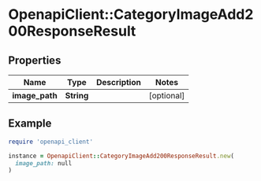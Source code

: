 # OpenapiClient::CategoryImageAdd200ResponseResult

## Properties

| Name | Type | Description | Notes |
| ---- | ---- | ----------- | ----- |
| **image_path** | **String** |  | [optional] |

## Example

```ruby
require 'openapi_client'

instance = OpenapiClient::CategoryImageAdd200ResponseResult.new(
  image_path: null
)
```

